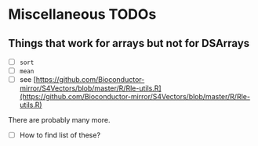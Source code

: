 # Miscellaneous TODOs

## Things that work for arrays but not for DSArrays

- [ ] `sort`
- [ ] `mean`
- [ ] see [https://github.com/Bioconductor-mirror/S4Vectors/blob/master/R/Rle-utils.R](https://github.com/Bioconductor-mirror/S4Vectors/blob/master/R/Rle-utils.R)

There are probably many more.

- [ ] How to find list of these?